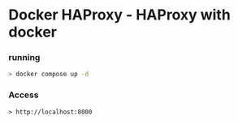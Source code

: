 # Docker HAProxy - HAProxy with docker
### running 
```bash
> docker compose up -d
```

### Access
```
> http://localhost:8000
```